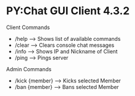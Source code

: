 # PY:Chat GUI Client 4.3.2

Client Commands
- /help --> Shows list of available commands
- /clear --> Clears console chat messages
- /info --> Shows IP and Nickname of Client
- /ping --> Pings server

Admin Commands
- /kick {member} --> Kicks selected Member
- /ban {member} --> Bans selected Member